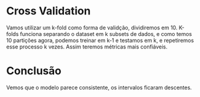# Cross Validation

Vamos utilizar um k-fold como forma de validção, dividiremos em 10. K-folds funciona separando o dataset em k subsets de dados, e como temos 10 partições agora, podemos treinar em k-1 e testamos em k, e repetiremos esse processo k vezes. Assim teremos métricas mais confiáveis.

# Conclusão

Vemos que o modelo parece consistente, os intervalos ficaram descentes.

